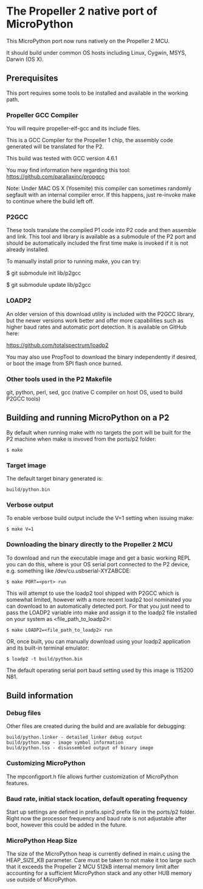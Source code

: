 # The Propeller 2 native port of MicroPython

This MicroPython port now runs natively on the Propeller 2 MCU.

It should build under common OS hosts including Linux, Cygwin, MSYS, Darwin (OS X).

## Prerequisites

This port requires some tools to be installed and available in the working path.

### Propeller GCC Compiler

You will require propeller-elf-gcc and its include files.

This is a GCC Compiler for the Propeller 1 chip, the assembly code generated will be translated for the P2.

This build was tested with GCC version 4.6.1

You may find information here regarding this tool:
https://github.com/parallaxinc/propgcc

Note: Under MAC OS X (Yosemite) this compiler can sometimes randomly segfault with an internal compiler error.  If this happens, just re-invoke make to continue where the build left off.

### P2GCC

These tools translate the compiled P1 code into P2 code and then assemble and link.  This tool and library is available as a submodule of the P2 port and should be automatically included the first time make is invoked if it is not already installed.  

To manually install prior to running make, you can try:

   $ git submodule init lib/p2gcc

   $ git submodule update lib/p2gcc

### LOADP2

An older version of this download utility is included with the P2GCC library, but the newer versions work better and offer more capabilities such as higher baud rates and automatic port detection.  It is available on GitHub here:

https://github.com/totalspectrum/loadp2

You may also use PropTool to download the binary independently if desired, or boot the image from SPI flash once burned.

### Other tools used in the P2 Makefile

git, python, perl, sed, gcc (native C compiler on host OS, used to build P2GCC tools)


## Building and running MicroPython on a P2

By default when running make with no targets the port will be built for the P2 machine when make is invoved from the ports/p2 folder:

    $ make

### Target image

The default target binary generated is:

    build/python.bin

### Verbose output

To enable verbose build output include the V=1 setting when issuing make:

    $ make V=1

### Downloading the binary directly to the Propeller 2 MCU

To download and run the executable image and get a basic working REPL you can do this, where <port> is your OS serial port connected to the P2 device, e.g. something like /dev/cu.usbserial-XYZABCDE:

    $ make PORT=<port> run

This will attempt to use the loadp2 tool shipped with P2GCC which is somewhat limited, however with a more recent loadp2 tool nominated you can download to an automatically detected port.   For that you just need to pass the LOADP2 variable into make and assign it to the loadp2 file installed on your system as <file_path_to_loadp2>:

    $ make LOADP2=<file_path_to_loadp2> run

OR, once built, you can manually download using your loadp2 application and its built-in terminal emulator:

    $ loadp2 -t build/python.bin

The default operating serial port baud setting used by this image is 115200 N81.

## Build information

### Debug files

Other files are created during the build and are available for debugging:

    build/python.linker - detailed linker debug output
    build/python.map - image symbol information
    build/python.lss - disassembled output of binary image

### Customizing MicroPython

The mpconfigport.h file allows further customization of MicroPython features.

### Baud rate, initial stack location, default operating frequency

Start up settings are defined in prefix.spin2 prefix file in the ports/p2 folder.  Right now the processor frequency and baud rate is not adjustable after boot, however this could be added in the future.

### MicroPython Heap Size

The size of the MicroPython heap is currently defined in main.c using the HEAP_SIZE_KB parameter.  Care must be taken to not make it too large such that it exceeds the Propeller 2 MCU 512kB internal memory limit after accounting for a sufficient MicroPython stack and any other HUB memory use outside of MicroPython.

